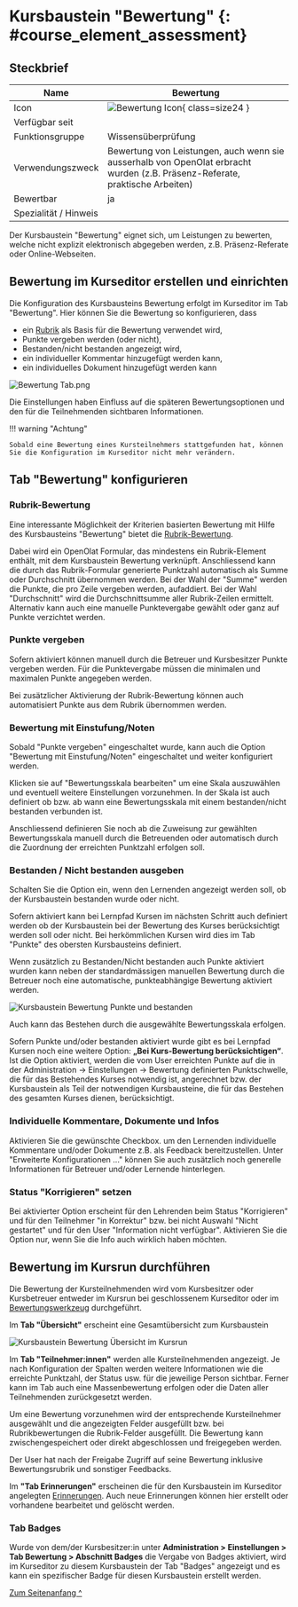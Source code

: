 # Kursbaustein "Bewertung" {: #course_element_assessment}


## Steckbrief

Name | Bewertung
---------|----------
Icon | ![Bewertung Icon](assets/manual_score.png){ class=size24  }
Verfügbar seit | 
Funktionsgruppe | Wissensüberprüfung
Verwendungszweck | Bewertung von Leistungen, auch wenn sie ausserhalb von OpenOlat erbracht wurden (z.B. Präsenz-Referate, praktische Arbeiten)
Bewertbar | ja
Spezialität / Hinweis |


Der Kursbaustein "Bewertung" eignet sich, um Leistungen zu bewerten, welche nicht explizit elektronisch abgegeben werden, z.B. Präsenz-Referate oder Online-Webseiten. 

## Bewertung im Kurseditor erstellen und einrichten

Die Konfiguration des Kursbausteins Bewertung erfolgt im Kurseditor im Tab "Bewertung". Hier können Sie die Bewertung so konfigurieren, dass

  * ein [Rubrik](../learningresources/Form_Element_Rubric.de.md) als Basis für die Bewertung verwendet wird,
  * Punkte vergeben werden (oder nicht),
  * Bestanden/nicht bestanden angezeigt wird,
  * ein individueller Kommentar hinzugefügt werden kann,
  * ein individuelles Dokument hinzugefügt werden kann

![Bewertung Tab.png](assets/KB_Bewertung_Tab_Bewertung19.jpg)

Die Einstellungen haben Einfluss auf die späteren Bewertungsoptionen und den für die Teilnehmenden sichtbaren Informationen.

!!! warning "Achtung"

    Sobald eine Bewertung eines Kursteilnehmers stattgefunden hat, können Sie die Konfiguration im Kurseditor nicht mehr verändern. 


## Tab "Bewertung" konfigurieren

### Rubrik-Bewertung
Eine interessante Möglichkeit der Kriterien basierten Bewertung mit Hilfe des Kursbausteins "Bewertung" bietet die [Rubrik-Bewertung](../learningresources/Form_Element_Rubric.de.md).

Dabei wird ein OpenOlat Formular, das mindestens ein Rubrik-Element enthält, mit dem Kursbaustein Bewertung verknüpft. Anschliessend kann die durch das Rubrik-Formular generierte Punktzahl automatisch als Summe oder Durchschnitt übernommen werden. Bei der Wahl der "Summe" werden die Punkte, die pro Zeile vergeben werden, aufaddiert. Bei der Wahl "Durchschnitt" wird die Durchschnittsumme aller Rubrik-Zeilen ermittelt. Alternativ kann auch eine manuelle Punktevergabe gewählt oder ganz auf Punkte verzichtet werden.

### Punkte vergeben

Sofern aktiviert können manuell durch die Betreuer und Kursbesitzer Punkte vergeben werden. Für die Punktevergabe müssen die minimalen und maximalen Punkte angegeben werden. 

Bei zusätzlicher Aktivierung der Rubrik-Bewertung können auch automatisiert Punkte aus dem Rubrik übernommen werden.   

### Bewertung mit Einstufung/Noten

Sobald "Punkte vergeben" eingeschaltet wurde, kann auch die Option "Bewertung mit Einstufung/Noten" eingeschaltet und weiter konfiguriert werden. 

Klicken sie auf "Bewertungsskala bearbeiten" um eine Skala auszuwählen und eventuell weitere Einstellungen vorzunehmen. In der Skala ist auch definiert ob bzw. ab wann eine Bewertungsskala mit einem bestanden/nicht bestanden verbunden ist. 

Anschliessend definieren Sie noch ab die Zuweisung zur gewählten Bewertungsskala manuell durch die Betreuenden oder automatisch durch die Zuordnung der erreichten Punktzahl erfolgen soll. 


### Bestanden / Nicht bestanden ausgeben

Schalten Sie die Option ein, wenn den Lernenden angezeigt werden soll, ob der Kursbaustein bestanden wurde oder nicht. 

Sofern aktiviert kann bei Lernpfad Kursen im nächsten Schritt auch definiert werden ob der Kursbaustein bei der Bewertung des Kurses berücksichtigt werden soll oder nicht. Bei herkömmlichen Kursen wird dies im Tab "Punkte" des obersten Kursbausteins definiert. 

Wenn zusätzlich zu Bestanden/Nicht bestanden auch Punkte aktiviert wurden kann neben der standardmässigen manuellen Bewertung durch die Betreuer noch eine automatische, punkteabhängige Bewertung aktiviert werden. 

![Kursbaustein Bewertung Punkte und bestanden](assets/KB_Bewertung_Punkte_bestanden19.jpg)

Auch kann das Bestehen durch die ausgewählte Bewertungsskala erfolgen. 

Sofern Punkte und/oder bestanden aktiviert wurde gibt es bei Lernpfad Kursen noch eine weitere Option: **„Bei Kurs-Bewertung berücksichtigen“**.  Ist die Option aktiviert, werden die vom User erreichten Punkte auf die in der Administration -> Einstellungen -> Bewertung definierten Punktschwelle, die für das Bestehendes Kurses notwendig ist, angerechnet bzw. der Kursbaustein als Teil der notwendigen Kursbausteine, die für das Bestehen des gesamten Kurses dienen, berücksichtigt. 

### Individuelle Kommentare, Dokumente und Infos

Aktivieren Sie die gewünschte Checkbox. um den Lernenden individuelle Kommentare und/oder Dokumente z.B. als Feedback bereitzustellen. Unter "Erweiterte Konfigurationen ..." können Sie auch zusätzlich noch generelle Informationen für Betreuer und/oder Lernende hinterlegen.

### Status "Korrigieren" setzen 
Bei aktivierter Option erscheint für den Lehrenden beim Status "Korrigieren" und für den Teilnehmer "in Korrektur" bzw. bei nicht Auswahl "Nicht gestartet" und für den User "Information nicht verfügbar". Aktivieren Sie die Option nur, wenn Sie die Info auch wirklich haben möchten. 

## Bewertung im Kursrun durchführen

Die Bewertung der Kursteilnehmenden wird vom Kursbesitzer oder Kursbetreuer entweder im Kursrun bei geschlossenem Kurseditor oder im [Bewertungswerkzeug](../learningresources/Assessment_tool_overview.de.md) durchgeführt. 

Im **Tab "Übersicht"** erscheint eine Gesamtübersicht zum Kursbaustein 

![Kursbaustein Bewertung Übersicht im Kursrun](assets/KB_Bewertung_Uebersicht19.png)

Im **Tab "Teilnehmer:innen"** werden alle Kursteilnehmenden angezeigt. Je nach Konfiguration der Spalten werden weitere Informationen wie die erreichte Punktzahl, der Status usw. für die jeweilige Person sichtbar. Ferner kann im Tab auch eine Massenbewertung erfolgen oder die Daten aller Teilnehmenden zurückgesetzt werden.

Um eine Bewertung vorzunehmen wird der entsprechende Kursteilnehmer ausgewählt und die angezeigten Felder ausgefüllt bzw. bei Rubrikbewertungen die Rubrik-Felder ausgefüllt. Die Bewertung kann zwischengespeichert oder direkt abgeschlossen und freigegeben werden. 

Der User hat nach der Freigabe Zugriff auf seine Bewertung inklusive Bewertungsrubrik und sonstiger Feedbacks.  

Im **"Tab Erinnerungen"** erscheinen die  für den Kursbaustein im Kurseditor angelegten [Erinnerungen](../learningresources/Course_Reminders.de.md). Auch neue Erinnerungen können hier erstellt oder vorhandene bearbeitet und gelöscht werden. 


### Tab Badges
Wurde von dem/der Kursbesitzer:in unter **Administration > Einstellungen > Tab Bewertung > Abschnitt Badges** die Vergabe von Badges aktiviert, wird im Kurseditor zu diesem Kursbaustein der Tab "Badges" angezeigt und es kann ein spezifischer Badge für diesen Kursbaustein erstellt werden.

[Zum Seitenanfang ^](#course_element_assessment)